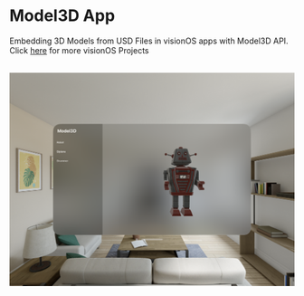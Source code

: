 # Model3D App
Embedding 3D Models from USD Files in visionOS apps with Model3D API.
Click [here](https://github.com/vinothvino42/visionOS-Projects) for more visionOS Projects

<br>
<img src="screenshot.png"/>